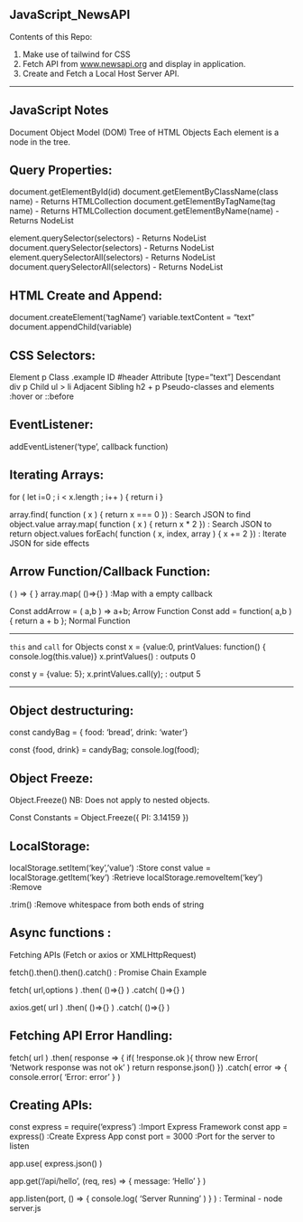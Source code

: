 JavaScript_NewsAPI
-------------------
Contents of this Repo: 
1. Make use of tailwind for CSS
2. Fetch API from www.newsapi.org and display in application.
3. Create and Fetch a Local Host Server API.

------------------------------------------------------
JavaScript Notes
------------------------------------------------------
Document Object Model (DOM)
Tree of HTML Objects
Each element is a node in the tree.

Query Properties:
-----------------
document.getElementById(id)
document.getElementByClassName(class name) - Returns HTMLCollection
document.getElementByTagName(tag name) - Returns HTMLCollection
document.getElementByName(name) - Returns NodeList

element.querySelector(selectors) - Returns NodeList
document.querySelector(selectors) - Returns NodeList
element.querySelectorAll(selectors) - Returns NodeList
document.querySelectorAll(selectors) - Returns NodeList

HTML Create and Append:
------
document.createElement(‘tagName’)
variable.textContent = “text”
document.appendChild(variable)

CSS Selectors:
------
Element 					p
Class						.example
ID						#header
Attribute					[type=”text”]
Descendant					div p
Child						ul > li
Adjacent Sibling				h2 + p
Pseudo-classes and elements		:hover or ::before

EventListener: 
--------
addEventListener(‘type’, callback function)  

Iterating Arrays:
--------
for ( let i=0 ;  i < x.length ;  i++ ) { return i }

array.find( function ( x ) { return x === 0 }) 			: Search JSON to find object.value 
array.map( function ( x ) { return x * 2 })			: Search JSON to return object.values
forEach( function ( x, index, array ) { x += 2 })		: Iterate JSON for side effects


Arrow Function/Callback Function:
---------
( ) => { }
array.map( ()=>{} ) 					:Map with a empty callback

Const addArrow = ( a,b ) => a+b;			Arrow Function
Const add = function( a,b ) { return a + b };		Normal Function
____________________________________________________
`this` and `call` for Objects
const x = {value:0, 
     printValues: function() { 
        console.log(this.value)}
x.printValues()						: outputs 0 

const y = {value: 5};
x.printValues.call(y); 					: output 5
_____________________________________________________

Object destructuring:
------
const candyBag = {
	food: ‘bread’,
	drink: ‘water’}	

const {food, drink} = candyBag;
console.log(food);	


Object Freeze:
------
Object.Freeze() 			NB: Does not apply to nested objects.

Const Constants = Object.Freeze({ PI: 3.14159 })		

LocalStorage: 
---------
localStorage.setItem(‘key’,’value’)			:Store 
const value = localStorage.getItem(‘key’)		:Retrieve
localStorage.removeItem(‘key’)			:Remove

.trim() 			:Remove whitespace from both ends of string

Async functions	: 
--------
Fetching APIs (Fetch or  axios or XMLHttpRequest)

fetch().then().then().catch() 				: Promise Chain Example

fetch( url,options )
.then( ()=>{} )
.catch( ()=>{} )

axios.get( url )
.then( ()=>{} )
.catch( ()=>{} )		

Fetching API Error Handling: 
-------------
fetch( url )
.then( response  => { 
if( !response.ok ){ throw new Error( ‘Network response was not ok’ ) 
return response.json()
})
.catch(  error  => { console.error( ‘Error: error’ } )


Creating APIs:
----------
const express = require(‘express’)			:Import Express Framework
const app = express()					:Create Express App
const port = 3000					:Port for the server to listen

app.use( express.json() )

app.get(‘/api/hello’, 
(req, res) => {  message: ‘Hello’  } )

app.listen(port, () => { console.log( ‘Server Running’ ) } )    : Terminal - node server.js

